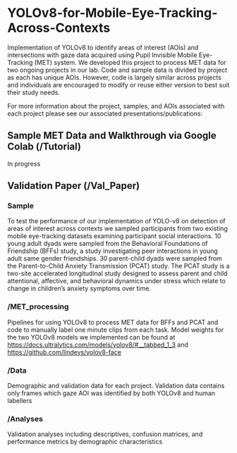 # YOLOv8-for-Mobile-Eye-Tracking-Across-Contexts
Implementation of YOLOv8 to identify areas of interest (AOIs) and intersections with gaze data acquired using Pupil Invisible Mobile Eye-Tracking (MET) system. We developed this project to process MET data for two ongoing projects in our lab. Code and sample data is divided by project as each has unique AOIs. However, code is largely similar across projects and individuals are encouraged to modify or reuse either version to best suit their study needs.

For more information about the project, samples, and AOIs associated with each project please see our associated presentations/publications:

## Sample MET Data and Walkthrough via Google Colab (/Tutorial)
In progress

## Validation Paper (/Val_Paper)
### Sample
To test the performance of our implementation of YOLO-v8 on detection of areas of interest across contexts we sampled participants from two existing mobile eye-tracking datasets examining participant social interactions. 10 young adult dyads  were sampled from the Behavioral Foundations of Friendship (BFFs) study, a study investigating peer interactions in young adult same gender friendships. 30 parent-child dyads were sampled from the Parent-to-Child Anxiety Transmission (PCAT) study. The PCAT study is a two-site accelerated longitudinal study designed to assess parent and child attentional, affective, and behavioral dynamics under stress which relate to change in children’s anxiety symptoms over time.
### /MET_processing
Pipelines for using YOLOv8 to process MET data for BFFs and PCAT and code to manually label one minute clips from each task. Model weights for the two YOLOv8 models we implemented can be found at https://docs.ultralytics.com/models/yolov8/#__tabbed_1_3 and  https://github.com/lindevs/yolov8-face
### /Data
Demographic and validation data for each project. Validation data contains only frames which gaze AOI was identified by both YOLOv8 and human labellers
### /Analyses
Validation analyses including descriptives, confusion matrices, and performance metrics by demographic characteristics

